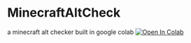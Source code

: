 # MinecraftAltCheck
a minecraft alt checker built in google colab
[![Open In Colab](https://colab.research.google.com/assets/colab-badge.svg)](https://colab.research.google.com/github/WmeLuna/MinecraftAltCheck/blob/main/MC_Alt_Check.ipynb)
